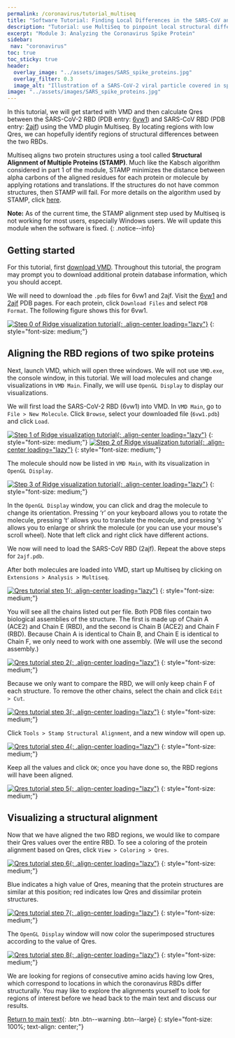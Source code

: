 ```yaml
---
permalink: /coronavirus/tutorial_multiseq
title: "Software Tutorial: Finding Local Differences in the SARS-CoV and SARS-CoV-2 Spike Protein Structures"
description: "Tutorial: use MultiSeq to pinpoint local structural differences between SARS-CoV and SARS-CoV-2 spike proteins for functional insight."
excerpt: "Module 3: Analyzing the Coronavirus Spike Protein"
sidebar:
 nav: "coronavirus"
toc: true
toc_sticky: true
header:
  overlay_image: "../assets/images/SARS_spike_proteins.jpg"
  overlay_filter: 0.3
  image_alt: "Illustration of a SARS-CoV-2 viral particle covered in spike proteins."
image: "../assets/images/SARS_spike_proteins.jpg"
---
```


In this tutorial, we will get started with VMD and then calculate Qres between the SARS-CoV-2 RBD (PDB entry: <a href="https://www.rcsb.org/structure/6vw1" target="_blank">6vw1</a>) and SARS-CoV RBD (PDB entry: <a href="https://www.rcsb.org/structure/2ajf" target="_blank">2ajf</a>) using the VMD plugin Multiseq. By locating regions with low Qres, we can hopefully identify regions of structural differences between the two RBDs.

Multiseq aligns two protein structures using a tool called **Structural Alignment of Multiple Proteins (STAMP)**. Much like the Kabsch algorithm considered in part 1 of the module, STAMP minimizes the distance between alpha carbons of the aligned residues for each protein or molecule by applying rotations and translations. If the structures do not have common structures, then STAMP will fail. For more details on the algorithm used by STAMP, click <a href="http://www.compbio.dundee.ac.uk/manuals/stamp.4.4/stamp.pdf" target="_blank">here</a>.

**Note:** As of the current time, the STAMP alignment step used by Multiseq is not working for most users, especially Windows users. We will update this module when the software is fixed.
{: .notice--info}

## Getting started

For this tutorial, first <a href="https://www.ks.uiuc.edu/Development/Download/download.cgi?PackageName=VMD" target="_blank">download VMD</a>. Throughout this tutorial, the program may prompt you to download additional protein database information, which you should accept.

We will need to download the `.pdb` files for 6vw1 and 2ajf. Visit the <a href="https://www.rcsb.org/structure/6vw1" target="_blank">6vw1</a> and <a href="https://www.rcsb.org/structure/2ajf" target="_blank">2ajf</a> PDB pages. For each protein,  click `Download Files` and select `PDB Format`. The following figure shows this for 6vw1.

[![Step 0 of Ridge visualization tutorial](../assets/images/600px/Ridge0.png){: .align-center loading="lazy"}](../assets/images/Ridge0.png)
{: style="font-size: medium;"}

## Aligning the RBD regions of two spike proteins

Next, launch VMD, which will open three windows. We will not use `VMD.exe`, the console window, in this tutorial. We will load molecules and change visualizations in `VMD Main`. Finally, we will use `OpenGL Display` to display our visualizations.

We will first load the SARS-CoV-2 RBD (6vw1) into VMD. In `VMD Main`, go to `File > New Molecule`. Click `Browse`, select your downloaded file (`6vw1.pdb`) and click `Load`.

[![Step 1 of Ridge visualization tutorial](../assets/images/600px/Ridge1.png){: .align-center loading="lazy"}](../assets/images/Ridge1.png)
{: style="font-size: medium;"}
[![Step 2 of Ridge visualization tutorial](../assets/images/600px/Ridge2.png){: .align-center loading="lazy"}](../assets/images/Ridge2.png)
{: style="font-size: medium;"}

The molecule should now be listed in `VMD Main`, with its visualization in `OpenGL Display`.

[![Step 3 of Ridge visualization tutorial](../assets/images/600px/Ridge3.png){: .align-center loading="lazy"}](../assets/images/Ridge3.png)
{: style="font-size: medium;"}

In the `OpenGL Display` window, you can click and drag the molecule to change its orientation. Pressing ‘r’ on your keyboard allows you to rotate the molecule, pressing ‘t’ allows you to translate the molecule, and pressing ‘s’ allows you to enlarge or shrink the molecule (or you can use your mouse's scroll wheel). Note that left click and right click have different actions.

We now will need to load the SARS-CoV RBD (2ajf). Repeat the above steps for `2ajf.pdb`.

After both molecules are loaded into VMD, start up Multiseq by clicking on `Extensions > Analysis > Multiseq`.

[![Qres tutorial step 1](../assets/images/600px/Qres1.png){: .align-center loading="lazy"}](../assets/images/Qres1.png)
{: style="font-size: medium;"}

You will see all the chains listed out per file. Both PDB files contain two biological assemblies of the structure. The first is made up of Chain A (ACE2) and Chain E (RBD), and the second is Chain B (ACE2) and Chain F (RBD). Because Chain A is identical to Chain B, and Chain E is identical to Chain F, we only need to work with one assembly. (We will use the second assembly.)

[![Qres tutorial step 2](../assets/images/600px/Qres2.png){: .align-center loading="lazy"}](../assets/images/Qres2.png)
{: style="font-size: medium;"}

Because we only want to compare the RBD, we will only keep chain F of each structure. To remove the other chains, select the chain and click `Edit > Cut`.

[![Qres tutorial step 3](../assets/images/600px/Qres3.png){: .align-center loading="lazy"}](../assets/images/Qres3.png)
{: style="font-size: medium;"}

Click `Tools > Stamp Structural Alignment`, and a new window will open up.

[![Qres tutorial step 4](../assets/images/600px/Qres4.png){: .align-center loading="lazy"}](../assets/images/Qres4.png)
{: style="font-size: medium;"}

Keep all the values and click `OK`; once you have done so, the RBD regions will have been aligned.

[![Qres tutorial step 5](../assets/images/600px/Qres5.png){: .align-center loading="lazy"}](../assets/images/Qres5.png)
{: style="font-size: medium;"}

## Visualizing a structural alignment

Now that we have aligned the two RBD regions, we would like to compare their Qres values over the entire RBD. To see a coloring of the protein alignment based on Qres, click `View > Coloring > Qres`.

[![Qres tutorial step 6](../assets/images/600px/Qres6.png){: .align-center loading="lazy"}](../assets/images/Qres6.png)
{: style="font-size: medium;"}

Blue indicates a high value of Qres, meaning that the protein structures are similar at this position; red indicates low Qres and dissimilar protein structures.

[![Qres tutorial step 7](../assets/images/600px/Qres7.png){: .align-center loading="lazy"}](../assets/images/Qres7.png)
{: style="font-size: medium;"}

The `OpenGL Display` window will now color the superimposed structures according to the value of Qres.

[![Qres tutorial step 8](../assets/images/600px/Qres8.png){: .align-center loading="lazy"}](../assets/images/Qres8.png)
{: style="font-size: medium;"}

We are looking for regions of consecutive amino acids having low Qres, which correspond to locations in which the coronavirus RBDs differ structurally. You may like to explore the alignments yourself to look for regions of interest before we head back to the main text and discuss our results.

[Return to main text](multiseq#local-comparison-of-spike-proteins-leads-us-to-a-region-of-interest){: .btn .btn--warning .btn--large}
{: style="font-size: 100%; text-align: center;"}
